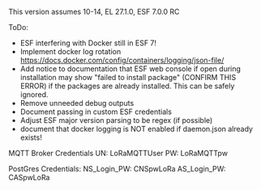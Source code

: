 This version assumes 10-14, EL 27.1.0, ESF 7.0.0 RC

ToDo:
* ESF interfering with Docker still in ESF 7!
* Implement docker log rotation https://docs.docker.com/config/containers/logging/json-file/
* Add notice to documentation that ESF web console if open during installation may show "failed to install package" (CONFIRM THIS ERROR) if the packages are already installed. This can be safely ignored. 
* Remove unneeded debug outputs
* Document passing in custom ESF credentials
* Adjust ESF major version parsing to be regex (if possible)
* document that docker logging is NOT enabled if daemon.json already exists!

MQTT Broker Credentials
UN: LoRaMQTTUser
PW: LoRaMQTTpw

PostGres Credentials:
NS_Login_PW: CNSpwLoRa
AS_Login_PW: CASpwLoRa

